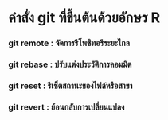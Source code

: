 # คำสั่ง git ที่ขึ้นต้นด้วยอักษร R

### git remote : จัดการรีโพซิทอรีระยะไกล
### git rebase : ปรับแต่งประวัติการคอมมิต
### git reset : รีเซ็ตสถานะของไฟล์หรือสาขา
### git revert : ย้อนกลับการเปลี่ยนแปลง
